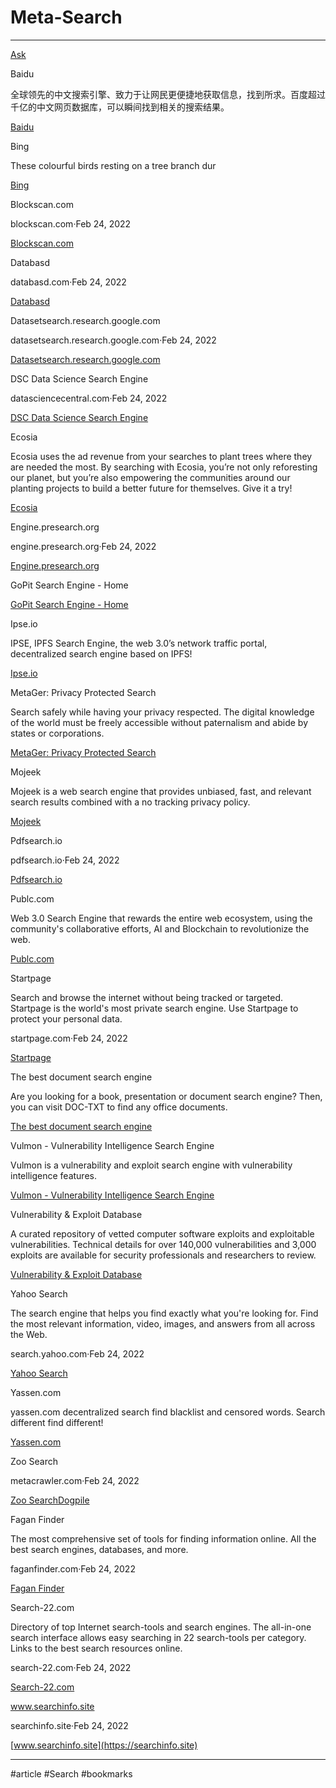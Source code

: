 # Meta-Search

---

[Ask](https://www.search.ask.com)

Baidu

全球领先的中文搜索引擎、致力于让网民更便捷地获取信息，找到所求。百度超过千亿的中文网页数据库，可以瞬间找到相关的搜索结果。

[Baidu](https://www.baidu.com)

Bing

These colourful birds resting on a tree branch dur

[Bing](https://www.bing.com)

Blockscan.com

blockscan.com·Feb 24, 2022

[Blockscan.com](https://blockscan.com)

Databasd

databasd.com·Feb 24, 2022

[Databasd](https://databasd.com)

Datasetsearch.research.google.com

datasetsearch.research.google.com·Feb 24, 2022

[Datasetsearch.research.google.com](https://datasetsearch.research.google.com)

DSC Data Science Search Engine

datasciencecentral.com·Feb 24, 2022

[DSC Data Science Search Engine](https://www.datasciencecentral.com/page/search)

Ecosia

Ecosia uses the ad revenue from your searches to plant trees where they are needed the most. By searching with Ecosia, you’re not only reforesting our planet, but you’re also empowering the communities around our planting projects to build a better future for themselves. Give it a try!

[Ecosia](https://www.ecosia.org)

Engine.presearch.org

engine.presearch.org·Feb 24, 2022

[Engine.presearch.org](https://engine.presearch.org)

GoPit Search Engine - Home

[GoPit Search Engine - Home](https://www.gopit.com/socialsearch/index.php?type=Social)

Ipse.io

IPSE, IPFS Search Engine, the web 3.0’s network traffic portal, decentralized search engine based on IPFS!

[Ipse.io](https://www.ipse.io)

MetaGer: Privacy Protected Search

Search safely while having your privacy respected. The digital knowledge of the world must be freely accessible without paternalism and abide by states or corporations.

[MetaGer: Privacy Protected Search](https://metager3.de/en)

Mojeek

Mojeek is a web search engine that provides unbiased, fast, and relevant search results combined with a no tracking privacy policy.

[Mojeek](https://www.mojeek.com)

Pdfsearch.io

pdfsearch.io·Feb 24, 2022

[Pdfsearch.io](https://www.pdfsearch.io)

Publc.com

Web 3.0 Search Engine that rewards the entire web ecosystem, using the community's collaborative efforts, AI and Blockchain to revolutionize the web.

[Publc.com](https://publc.com)

Startpage

Search and browse the internet without being tracked or targeted. Startpage is the world's most private search engine. Use Startpage to protect your personal data.

startpage.com·Feb 24, 2022

[Startpage](https://startpage.com)

The best document search engine

Are you looking for a book, presentation or document search engine? Then, you can visit DOC-TXT to find any office documents.

[The best document search engine](https://www.doc-txt.com)

Vulmon - Vulnerability Intelligence Search Engine

Vulmon is a vulnerability and exploit search engine with vulnerability intelligence features.

[Vulmon - Vulnerability Intelligence Search Engine](https://vulmon.com)

Vulnerability & Exploit Database

A curated repository of vetted computer software exploits and exploitable vulnerabilities. Technical details for over 140,000 vulnerabilities and 3,000 exploits are available for security professionals and researchers to review.

[Vulnerability & Exploit Database](https://www.rapid7.com/db)

Yahoo Search

The search engine that helps you find exactly what you're looking for. Find the most relevant information, video, images, and answers from all across the Web.

search.yahoo.com·Feb 24, 2022

[Yahoo Search](https://search.yahoo.com)

Yassen.com

yassen.com decentralized search find blacklist and censored words. Search different find different!

[Yassen.com](https://yassen.com)

Zoo Search

metacrawler.com·Feb 24, 2022

[Zoo Search](https://www.metacrawler.com)[Dogpile](https://www.dogpile.com/?sc=CpFwKfjnECaf20)

Fagan Finder

The most comprehensive set of tools for finding information online. All the best search engines, databases, and more.

faganfinder.com·Feb 24, 2022

[Fagan Finder](https://www.faganfinder.com/#search)

Search-22.com

Directory of top Internet search-tools and search engines. The all-in-one search interface allows easy searching in 22 search-tools per category. Links to the best search resources online.

search-22.com·Feb 24, 2022

[Search-22.com](https://search-22.com)

www.searchinfo.site

searchinfo.site·Feb 24, 2022

[www.searchinfo.site](https://searchinfo.site)


___

#article #Search #bookmarks